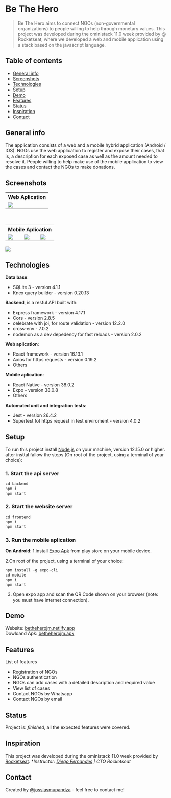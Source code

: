 # Be The Hero
> Be The Hero aims to connect NGOs (non-governmental organizations) to people willing to help through monetary values. This project was developed during the oministack 11.0 week provided by @ Rocketseat, where we developed a web and mobile application using a stack based on the javascript language.

## Table of contents
* [General info](#general-info)
* [Screenshots](#screenshots)
* [Technologies](#technologies)
* [Setup](#setup)
* [Demo](#demo)
* [Features](#features)
* [Status](#status)
* [Inspiration](#inspiration)
* [Contact](#contact)

## General info
The application consists of a web and a mobile hybrid application (Android / IOS). NGOs use the web application to register and expose their cases, that is, a description for each exposed case as well as the amount needed to resolve it. People willing to help make use of the mobile application to view the cases and contact the NGOs to make donations.

## Screenshots
<table>
  <tr>
    <th width="100%">Web Aplication</th>
  </tr>
  <tr>
    <td>
      <img src="https://github.com/jossiasmupandza/be-the-hero/blob/develop/screenshots/bethehero-web.gif" />
    </td>
  </tr>
</table>
<br/>
<table>
  <tr>
    <th colspan="3">Mobile Aplication</th>
  </tr>
  <tr>
    <td>
      <img src="https://github.com/jossiasmupandza/be-the-hero/blob/develop/screenshots/bethehero-mobile-splash.png" />
    </td>
    <td>
      <img src="https://github.com/jossiasmupandza/be-the-hero/blob/develop/screenshots/bethehero-mobile-incidents.png" />
    </td>
    <td>
      <img src="https://github.com/jossiasmupandza/be-the-hero/blob/develop/screenshots/bethehero-mobile-details.png" />
    </td>
  </tr>
</table>
<img src="https://github.com/jossiasmupandza/be-the-hero/blob/develop/screenshots/bethehero-logo.png" />

## Technologies
**Data base**:
* SQLite 3 - version 4.1.1
* Knex query builder - version 0.20.13

**Backend**, is a resful API built with:
* Express framework - version 4.17.1
* Cors - version 2.8.5
* celebrate with joi, for route validation - version 12.2.0
* cross-env - 7.0.2
* nodemon as a dev depedency for fast reloads - version 2.0.2

**Web aplication**:
* React framework - version 16.13.1
* Axios for https requests - version 0.19.2
* Others

**Mobile aplication**:
* React Native - version 38.0.2
* Expo - version 38.0.8
* Others

**Automated unit and integration tests**:
* Jest - version 26.4.2
* Supertest fot https request in test enviroment - version 4.0.2

## Setup
To run this project install <a href="https://nodejs.org/en/">Node.js</a> on your machine, version 12.15.0 or higher. after insttal fallow the steps (On root of the project, using a terminal of your choice):

### 1. Start the api server
```python
cd backend
npm i
npm start
```

### 2. Start the website server
```python
cd frontend
npm i
npm start
```
### 3. Run the mobile aplication
**On Android**:
1.install <a href="https://play.google.com/store/apps/details?id=host.exp.exponent&hl=pt">Expo Apk</a> from play store on your mobile device.

2.On root of the project, using a terminal of your choice:
```python
npm install -g expo-cli
cd mobile
npm i
npm start
```
3. Open expo app and scan the QR Code shown on your browser (note: you must have internet connection).

## Demo
Website: [betheherojm.netlify.app](https://betheherojm.netlify.app/) </br>
Dowloand Apk: [betheherojm.apk](https://exp-shell-app-assets.s3.us-west-1.amazonaws.com/android/%40jossiasmupandza/be-the-hero-c7053165295c46daa23f826794862618-signed.apk)

## Features
List of features 
* Registration of NGOs
* NGOs authentication
* NGOs can add cases with a detailed description and required value
* View list of cases
* Contact NGOs by Whatsapp
* Contact NGOs by email

## Status
Project is: _finished_, all the expected features were covered.

## Inspiration
This project was developed during the oministack 11.0 week provided by [Rocketseat](https://rocketseat.com.br/). 
**Instructor: [Diego Fernandes](https://github.com/diego3g) | CTO Rocketseat*

## Contact
Created by [@jossiasmupandza](https://github.com/jossiasmupandza) - feel free to contact me!
